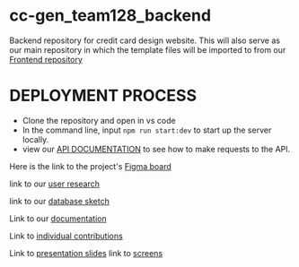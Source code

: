# cc-gen_team128_backend
Backend repository for credit card design website.
This will also serve as our main repository in which the template files will be imported to
from our [Frontend repository](https://github.com/zuri-training/cc-gen_team128_frontend)

# DEPLOYMENT PROCESS
- Clone the repository and open in vs code
- In the command line, input `npm run start:dev` to start up the server locally. 
- view our [API DOCUMENTATION](https://documenter.getpostman.com/view/21602276/VUjMo5vw) to see how to make requests to the API. 


Here is the link to the project's [Figma board](https://www.figma.com/file/LdGc8lbpgUf0qdofxwa0e8/Proj_team_128?node-id=0%3A1) 

link to our [user research](https://www.figma.com/file/6Y76LpFlCDB4gD1FogQIQt/Proj_team_128?node-id=0%3A1)

link to our [database sketch](https://dbdiagram.io/d/62dc497e0d66c7465537c6a7)

Link to our [documentation](https://docs.google.com/document/d/1ZnLUCBjUNMblIwR58OmZkvLMHSPpoMAgKWLKpoGx-zs/edit?usp=sharing)

Link to [individual contributions](https://docs.google.com/spreadsheets/d/1QLp4YW93r8Ha7Lt3syzdXHzdnVfuNkRMt9aSHMIt6OQ/edit?usp=drivesdk) 

Link to [presentation slides](https://www.figma.com/proto/LdGc8lbpgUf0qdofxwa0e8/Proj_team_128?page-id=452%3A284&node-id=460%3A1471&viewport=701%2C-783%2C0.55&scaling=contain&starting-point-node-id=453%3A336)
link to [screens](https://www.figma.com/file/LdGc8lbpgUf0qdofxwa0e8/Proj_team_128?node-id=43%3A1669)
